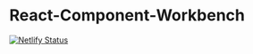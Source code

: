 # React-Component-Workbench

[![Netlify Status](https://api.netlify.com/api/v1/badges/78c3207e-7480-4806-a33a-a3c0ff1aebd1/deploy-status)](https://app.netlify.com/sites/amazing-gumption-3e7bbd/deploys)
